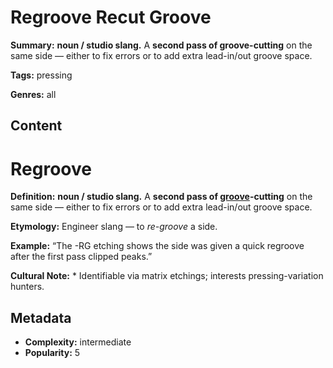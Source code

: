 # Regroove Recut Groove

**Summary:** **noun / studio slang.** A **second pass of groove-cutting** on the same side — either to fix errors or to add extra lead-in/out groove space.

**Tags:** pressing

**Genres:** all

## Content

# Regroove

**Definition:** **noun / studio slang.** A **second pass of [groove](../g/groove-wear.md)-cutting** on the same side — either to fix errors or to add extra lead-in/out groove space.

**Etymology:** Engineer slang — to *re-groove* a side.

**Example:** “The -RG etching shows the side was given a quick regroove after the first pass clipped peaks.”

**Cultural Note:** * Identifiable via matrix etchings; interests pressing-variation hunters.

## Metadata

- **Complexity:** intermediate
- **Popularity:** 5
